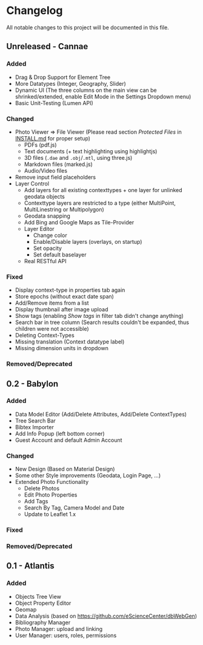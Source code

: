 # Changelog
All notable changes to this project will be documented in this file.

## Unreleased - Cannae

### Added
- Drag & Drop Support for Element Tree
- More Datatypes (Integer, Geography, Slider)
- Dynamic UI (The three columns on the main view can be shrinked/extended, enable Edit Mode in the Settings Dropdown menu)
- Basic Unit-Testing (Lumen API)
### Changed
- Photo Viewer => File Viewer (Please read section _Protected Files_ in [INSTALL.md](INSTALL.md) for proper setup)
  - PDFs (pdf.js)
  - Text documents (+ text highlighting using highlightjs)
  - 3D files (`.dae` and `.obj`/`.mtl`, using three.js)
  - Markdown files (marked.js)
  - Audio/Video files
- Remove input field placeholders
- Layer Control
  - Add layers for all existing contexttypes + one layer for unlinked geodata objects
  - Contexttype layers are restricted to a type (either MultiPoint, MultiLinestring or Multipolygon)
  - Geodata snapping
  - Add Bing and Google Maps as Tile-Provider
  - Layer Editor
    - Change color
    - Enable/Disable layers (overlays, on startup)
    - Set opacity
    - Set default baselayer
  - Real RESTful API
### Fixed
- Display context-type in properties tab again
- Store epochs (without exact date span)
- Add/Remove items from a list
- Display thumbnail after image upload
- Show tags (enabling _Show tags_ in filter tab didn't change anything)
- Search bar in tree column (Search results couldn't be expanded, thus children were not accessible)
- Deleting Context-Types
- Missing translation (Context datatype label)
- Missing dimension units in dropdown
### Removed/Deprecated

## 0.2 - Babylon

### Added
- Data Model Editor (Add/Delete Attributes, Add/Delete ContextTypes)
- Tree Search Bar
- Bibtex Importer
- Add Info Popup (left bottom corner)
- Guest Account and default Admin Account
### Changed
- New Design (Based on Material Design)
- Some other Style improvements (Geodata, Login Page, ...)
- Extended Photo Functionality
  - Delete Photos
  - Edit Photo Properties
  - Add Tags
  - Search By Tag, Camera Model and Date
  - Update to Leaflet 1.x
### Fixed
### Removed/Deprecated

## 0.1 - Atlantis

### Added
- Objects Tree View
- Object Property Editor
- Geomap
- Data Analysis (based on https://github.com/eScienceCenter/dbWebGen)
- Bibliography Manager
- Photo Manager: upload and linking
- User Manager: users, roles, permissions
